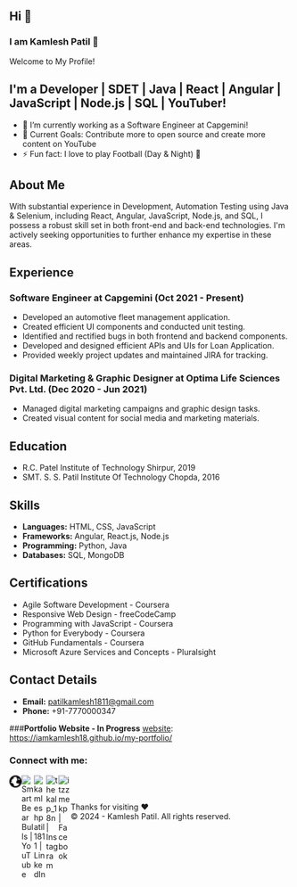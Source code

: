 ## Hi 👋

### I am Kamlesh Patil 🤩

Welcome to My Profile!

## I'm a Developer | SDET | Java | React | Angular | JavaScript | Node.js | SQL | YouTuber!

- 🔭 I’m currently working as a Software Engineer at Capgemini!
- 🥅 Current Goals: Contribute more to open source and create more content on YouTube
- ⚡ Fun fact: I love to play Football (Day & Night) 🤩

## About Me

With substantial experience in Development, Automation Testing using Java & Selenium, including React, Angular, JavaScript, Node.js, and SQL, I possess a robust skill set in both front-end and back-end technologies. I'm actively seeking opportunities to further enhance my expertise in these areas.

## Experience

### Software Engineer at Capgemini (Oct 2021 - Present)

- Developed an automotive fleet management application.
- Created efficient UI components and conducted unit testing.
- Identified and rectified bugs in both frontend and backend components.
- Developed and designed efficient APIs and UIs for Loan Application.
- Provided weekly project updates and maintained JIRA for tracking.

### Digital Marketing & Graphic Designer at Optima Life Sciences Pvt. Ltd. (Dec 2020 - Jun 2021)

- Managed digital marketing campaigns and graphic design tasks.
- Created visual content for social media and marketing materials.

## Education

- R.C. Patel Institute of Technology Shirpur, 2019
- SMT. S. S. Patil Institute Of Technology Chopda, 2016

## Skills

- **Languages:** HTML, CSS, JavaScript
- **Frameworks:** Angular, React.js, Node.js
- **Programming:** Python, Java
- **Databases:** SQL, MongoDB

## Certifications

- Agile Software Development - Coursera
- Responsive Web Design - freeCodeCamp
- Programming with JavaScript - Coursera
- Python for Everybody - Coursera
- GitHub Fundamentals - Coursera
- Microsoft Azure Services and Concepts - Pluralsight

## Contact Details

- **Email:** [patilkamlesh1811@gmail.com](mailto:patilkamlesh1811@gmail.com)
- **Phone:** +91-7770000347

###**Portfolio Website - In Progress**
[website]: https://iamkamlesh18.github.io/my-portfolio/

### Connect with me:

[<img align="left" alt="iamkamlesh18.github.io" width="22px" src="https://raw.githubusercontent.com/iconic/open-iconic/master/svg/globe.svg" />][website]
[<img align="left" alt="Smart BearBulls | YouTube" width="22px" src="https://cdn.jsdelivr.net/npm/simple-icons@v3/icons/youtube.svg" />][youtube]
[<img align="left" alt="kamleshpatil1811 | LinkedIn" width="22px" src="https://cdn.jsdelivr.net/npm/simple-icons@v3/icons/linkedin.svg" />][linkedin]
[<img align="left" alt="thekalp_18n | Instagram" width="22px" src="https://cdn.jsdelivr.net/npm/simple-icons@v3/icons/instagram.svg" />][instagram]
[<img align="left" alt="itzzmekp | Facebook" width="22px" src="https://cdn.jsdelivr.net/npm/simple-icons@v3/icons/facebook.svg" />][facebook]

<br />

[website]: https://iamkamlesh18.github.io/iamkamlesh18/
[youtube]: https://www.youtube.com/channel/UCzSKULVwWDGQ5fOHIvoMJrw
[instagram]: https://www.instagram.com/thekalp_18n/
[linkedin]: https://www.linkedin.com/in/iamkamlesh18/
[facebook]: https://www.facebook.com/itzzmekp
<br />
Thanks for visiting ❤️
<br />
© 2024 - Kamlesh Patil. All rights reserved.
